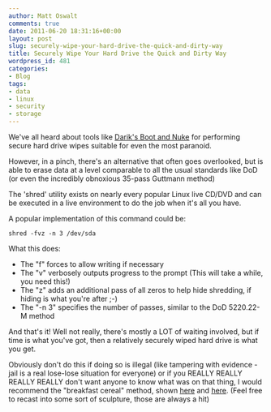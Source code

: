 ```yaml
---
author: Matt Oswalt
comments: true
date: 2011-06-20 18:31:16+00:00
layout: post
slug: securely-wipe-your-hard-drive-the-quick-and-dirty-way
title: Securely Wipe Your Hard Drive the Quick and Dirty Way
wordpress_id: 481
categories:
- Blog
tags:
- data
- linux
- security
- storage
---
```


We've all heard about tools like [Darik's Boot and Nuke](http://sourceforge.net/projects/dban/) for performing secure hard drive wipes suitable for even the most paranoid.

However, in a pinch, there's an alternative that often goes overlooked, but is able to erase data at a level comparable to all the usual standards like DoD (or even the incredibly obnoxious 35-pass Guttmann method)

The 'shred' utility exists on nearly every popular Linux live CD/DVD and can be executed in a live environment to do the job when it's all you have.

A popular implementation of this command could be:

    shred -fvz -n 3 /dev/sda

What this does:

  * The "f" forces to allow writing if necessary
  * The "v" verbosely outputs progress to the prompt (This will take a while, you need this!)
  * The "z" adds an additional pass of all zeros to help hide shredding, if hiding is what you're after ;-)
  * The "-n 3" specifies the number of passes, similar to the DoD 5220.22-M method

And that's it! Well not really, there's mostly a LOT of waiting involved, but if time is what you've got, then a relatively securely wiped hard drive is what you get.

Obviously don't do this if doing so is illegal (like tampering with evidence - jail is a real lose-lose situation for everyone) or if you REALLY REALLY REALLY REALLY don't want anyone to know what was on that thing, I would recommend the "breakfast cereal" method, shown [here](http://www.semshred.com/stuff/contentmgr/files/0/1fa40d4e151e0485a1d8f9147a81ff38/full/harddrive_destruction_big.jpg) and [here](http://farm3.static.flickr.com/2558/3717487523_f197ac2fbf.jpg). (Feel free to recast into some sort of sculpture, those are always a hit)
